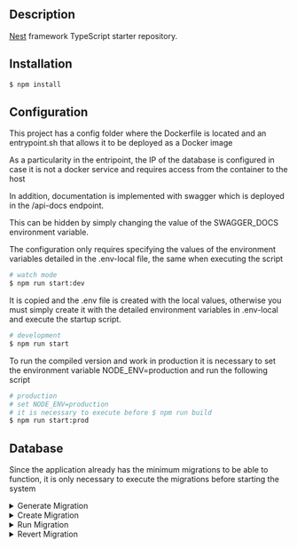 ## Description

[Nest](https://github.com/nestjs/nest) framework TypeScript starter repository.

## Installation

```bash
$ npm install
```

## Configuration

This project has a config folder where the Dockerfile is located and an entrypoint.sh that allows it to be deployed as a Docker image

As a particularity in the entripoint, the IP of the database is configured in case it is not a docker service and requires access from the container to the host

In addition, documentation is implemented with swagger which is deployed in the /api-docs endpoint.

This can be hidden by simply changing the value of the SWAGGER_DOCS environment variable.

The configuration only requires specifying the values of the environment variables detailed in the .env-local file, the same when executing the script

```bash
# watch mode
$ npm run start:dev
```

It is copied and the .env file is created with the local values, otherwise you must simply create it with the detailed environment variables in .env-local and execute the startup script.

```bash
# development
$ npm run start
```

To run the compiled version and work in production it is necessary to set the environment variable NODE_ENV=production and run the following script

```bash
# production
# set NODE_ENV=production
# it is necessary to execute before $ npm run build
$ npm run start:prod
```

## Database

Since the application already has the minimum migrations to be able to function, it is only necessary to execute the migrations before starting the system

<details>
  <summary>Generate Migration</summary>
  <p>

```bash
npm run typeorm:mgr:gen --name=CreateSetup
```

  </p>
</details>
<details>
  <summary>Create Migration</summary>
  <p>

```bash
npm run typeorm:mgr:cre --name=Personal
```

  </p>
</details>
<details>
  <summary>Run Migration</summary>
  <p>

```bash
npm run typeorm:mgr:run
```

  </p>
</details>
<details>
  <summary>Revert Migration</summary>
    <p>

```bash
npm run typeorm:mgr:rev
```

  </p>
</details>
